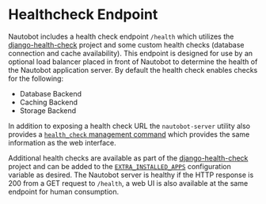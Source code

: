 # Healthcheck Endpoint

Nautobot includes a health check endpoint `/health` which utilizes the [django-health-check](https://github.com/KristianOellegaard/django-health-check) project and some custom health checks (database connection and cache availability).  This endpoint is designed for use by an optional load balancer placed in front of Nautobot to determine the health of the Nautobot application server.  By default the health check enables checks for the following:

* Database Backend
* Caching Backend
* Storage Backend

In addition to exposing a health check URL the `nautobot-server` utility also provides a [`health_check` management command](../tools/nautobot-server.md#health_check) which provides the same information as the web interface.

Additional health checks are available as part of the [django-health-check](https://github.com/KristianOellegaard/django-health-check) project and can be added to the [`EXTRA_INSTALLED_APPS`](../configuration/optional-settings.md#extra-applications) configuration variable as desired.  The Nautobot server is healthy if the HTTP response is 200 from a GET request to `/health`, a web UI is also available at the same endpoint for human consumption.
